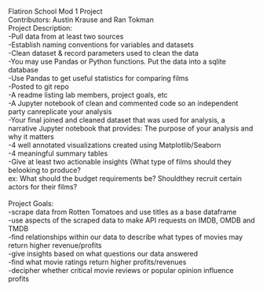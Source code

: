 Flatiron School Mod 1 Project
<br>
Contributors: Austin Krause and Ran Tokman
<br>
Project Description: <br>
  -Pull data from at least two sources<br>
  -Establish naming conventions for variables and datasets<br>
  -Clean dataset & record parameters used to clean the data<br>
  -You may use Pandas or Python functions. Put the data into a sqlite database<br>
  -Use Pandas to get useful statistics for comparing films<br>
  -Posted to git repo<br>
  -A readme listing lab members, project goals, etc<br>
  -A Jupyter notebook of clean and commented code so an independent party canreplicate your analysis<br>
  -Your final joined and cleaned dataset that was used for analysis, a narrative Jupyter notebook that provides: The purpose      of your analysis and why it matters<br>
  -4 well annotated visualizations created using Matplotlib/Seaborn<br>
  -4 meaningful summary tables<br>
  -Give at least two actionable insights (What type of films should they belooking to produce? <br>
    ex: What should the budget requirements be? Shouldthey recruit certain actors for their films?<br>
<br>
Project Goals:<br>
  -scrape data from Rotten Tomatoes and use titles as a base dataframe<br>
  -use aspects of the scraped data to make API requests on IMDB, OMDB and TMDB<br>
  -find relationships within our data to describe what types of movies may return higher revenue/profits<br>
  -give insights based on what questions our data answered<br>
  -find what movie ratings return higher profits/revenues<br>
  -decipher whether critical movie reviews or popular opinion influence profits<br>
